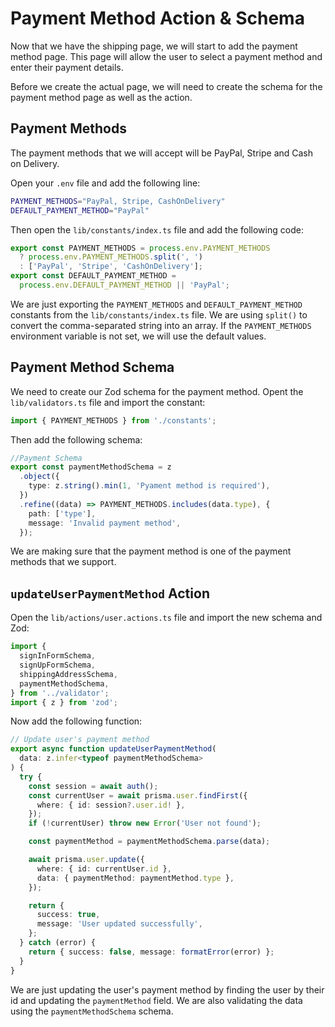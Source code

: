 # Payment Method Action & Schema

Now that we have the shipping page, we will start to add the payment method page. This page will allow the user to select a payment method and enter their payment details.

Before we create the actual page, we will need to create the schema for the payment method page as well as the action.

## Payment Methods

The payment methods that we will accept will be PayPal, Stripe and Cash on Delivery.

Open your `.env` file and add the following line:

```bash
PAYMENT_METHODS="PayPal, Stripe, CashOnDelivery"
DEFAULT_PAYMENT_METHOD="PayPal"
```

Then open the `lib/constants/index.ts` file and add the following code:

```typescript
export const PAYMENT_METHODS = process.env.PAYMENT_METHODS
  ? process.env.PAYMENT_METHODS.split(', ')
  : ['PayPal', 'Stripe', 'CashOnDelivery'];
export const DEFAULT_PAYMENT_METHOD =
  process.env.DEFAULT_PAYMENT_METHOD || 'PayPal';
```

We are just exporting the `PAYMENT_METHODS` and `DEFAULT_PAYMENT_METHOD` constants from the `lib/constants/index.ts` file. We are using `split()` to convert the comma-separated string into an array. If the `PAYMENT_METHODS` environment variable is not set, we will use the default values.

## Payment Method Schema

We need to create our Zod schema for the payment method. Opent the `lib/validators.ts` file and import the constant:

```typescript
import { PAYMENT_METHODS } from './constants';
```

Then add the following schema:

```typescript
//Payment Schema
export const paymentMethodSchema = z
  .object({
    type: z.string().min(1, 'Pyament method is required'),
  })
  .refine((data) => PAYMENT_METHODS.includes(data.type), {
    path: ['type'],
    message: 'Invalid payment method',
  });
```

We are making sure that the payment method is one of the payment methods that we support.

## `updateUserPaymentMethod` Action

Open the `lib/actions/user.actions.ts` file and import the new schema and Zod:

```typescript
import {
  signInFormSchema,
  signUpFormSchema,
  shippingAddressSchema,
  paymentMethodSchema,
} from '../validator';
import { z } from 'zod';
```

Now add the following function:

```typescript
// Update user's payment method
export async function updateUserPaymentMethod(
  data: z.infer<typeof paymentMethodSchema>
) {
  try {
    const session = await auth();
    const currentUser = await prisma.user.findFirst({
      where: { id: session?.user.id! },
    });
    if (!currentUser) throw new Error('User not found');

    const paymentMethod = paymentMethodSchema.parse(data);

    await prisma.user.update({
      where: { id: currentUser.id },
      data: { paymentMethod: paymentMethod.type },
    });

    return {
      success: true,
      message: 'User updated successfully',
    };
  } catch (error) {
    return { success: false, message: formatError(error) };
  }
}
```

We are just updating the user's payment method by finding the user by their id and updating the `paymentMethod` field. We are also validating the data using the `paymentMethodSchema` schema.
